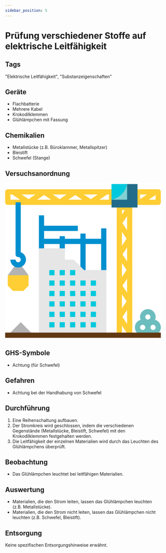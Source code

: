 ```yaml
---
sidebar_position: 5
---
```


# Prüfung verschiedener Stoffe auf elektrische Leitfähigkeit

## Tags

"Elektrische Leitfähigkeit", "Substanzeigenschaften"

## Geräte

- Flachbatterie
- Mehrere Kabel
- Krokodilklemmen
- Glühlämpchen mit Fassung

## Chemikalien

- Metallstücke (z.B. Büroklammer, Metallspitzer)
- Bleistift
- Schwefel (Stange)

## Versuchsanordnung

![Versuchsanordnung](../assets/img/construction.svg)

## GHS-Symbole

- Achtung (für Schwefel)

## Gefahren

- Achtung bei der Handhabung von Schwefel

## Durchführung

1. Eine Reihenschaltung aufbauen.
2. Der Stromkreis wird geschlossen, indem die verschiedenen Gegenstände
   (Metallstücke, Bleistift, Schwefel) mit den Krokodilklemmen festgehalten
   werden.
3. Die Leitfähigkeit der einzelnen Materialien wird durch das Leuchten des
   Glühlämpchens überprüft.

## Beobachtung

- Das Glühlämpchen leuchtet bei leitfähigen Materialien.

## Auswertung

- Materialien, die den Strom leiten, lassen das Glühlämpchen leuchten (z.B.
  Metallstücke).
- Materialien, die den Strom nicht leiten, lassen das Glühlämpchen nicht
  leuchten (z.B. Schwefel, Bleistift).

## Entsorgung

Keine spezifischen Entsorgungshinweise erwähnt.
